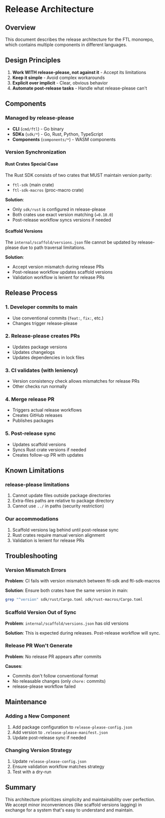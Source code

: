 # Release Architecture

## Overview
This document describes the release architecture for the FTL monorepo, which contains multiple components in different languages.

## Design Principles
1. **Work WITH release-please, not against it** - Accept its limitations
2. **Keep it simple** - Avoid complex workarounds
3. **Explicit over implicit** - Clear, obvious behavior
4. **Automate post-release tasks** - Handle what release-please can't

## Components

### Managed by release-please
- **CLI** (`cmd/ftl`) - Go binary
- **SDKs** (`sdk/*`) - Go, Rust, Python, TypeScript
- **Components** (`components/*`) - WASM components

### Version Synchronization

#### Rust Crates Special Case
The Rust SDK consists of two crates that MUST maintain version parity:
- `ftl-sdk` (main crate)
- `ftl-sdk-macros` (proc-macro crate)

**Solution**: 
- Only `sdk/rust` is configured in release-please
- Both crates use exact version matching (`=0.10.0`)
- Post-release workflow syncs versions if needed

#### Scaffold Versions
The `internal/scaffold/versions.json` file cannot be updated by release-please due to path traversal limitations.

**Solution**:
- Accept version mismatch during release PRs
- Post-release workflow updates scaffold versions
- Validation workflow is lenient for release PRs

## Release Process

### 1. Developer commits to main
- Use conventional commits (`feat:`, `fix:`, etc.)
- Changes trigger release-please

### 2. Release-please creates PRs
- Updates package versions
- Updates changelogs
- Updates dependencies in lock files

### 3. CI validates (with leniency)
- Version consistency check allows mismatches for release PRs
- Other checks run normally

### 4. Merge release PR
- Triggers actual release workflows
- Creates GitHub releases
- Publishes packages

### 5. Post-release sync
- Updates scaffold versions
- Syncs Rust crate versions if needed
- Creates follow-up PR with updates

## Known Limitations

### release-please limitations
1. Cannot update files outside package directories
2. Extra-files paths are relative to package directory
3. Cannot use `../` in paths (security restriction)

### Our accommodations
1. Scaffold versions lag behind until post-release sync
2. Rust crates require manual version alignment
3. Validation is lenient for release PRs

## Troubleshooting

### Version Mismatch Errors
**Problem**: CI fails with version mismatch between ftl-sdk and ftl-sdk-macros

**Solution**: Ensure both crates have the same version in main:
```bash
grep "^version" sdk/rust/Cargo.toml sdk/rust-macros/Cargo.toml
```

### Scaffold Version Out of Sync
**Problem**: `internal/scaffold/versions.json` has old versions

**Solution**: This is expected during releases. Post-release workflow will sync.

### Release PR Won't Generate
**Problem**: No release PR appears after commits

**Causes**:
- Commits don't follow conventional format
- No releasable changes (only `chore:` commits)
- release-please workflow failed

## Maintenance

### Adding a New Component
1. Add package configuration to `release-please-config.json`
2. Add version to `.release-please-manifest.json`
3. Update post-release sync if needed

### Changing Version Strategy
1. Update `release-please-config.json`
2. Ensure validation workflow matches strategy
3. Test with a dry-run

## Summary
This architecture prioritizes simplicity and maintainability over perfection. We accept minor inconveniences (like scaffold versions lagging) in exchange for a system that's easy to understand and maintain.
